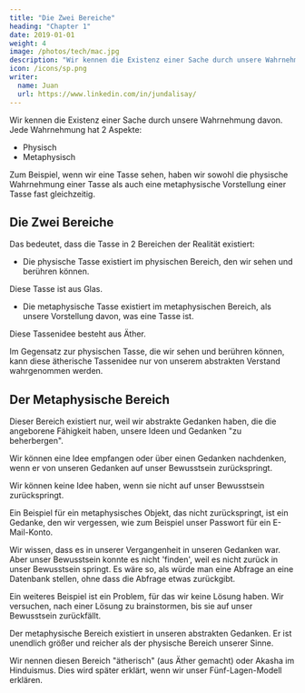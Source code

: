 ```yaml
---
title: "Die Zwei Bereiche"
heading: "Chapter 1"
date: 2019-01-01
weight: 4
image: /photos/tech/mac.jpg
description: "Wir kennen die Existenz einer Sache durch unsere Wahrnehmung davon. Jede Wahrnehmung hat 2 Aspekte"
icon: /icons/sp.png
writer:
  name: Juan
  url: https://www.linkedin.com/in/jundalisay/
---
```



Wir kennen die Existenz einer Sache durch unsere Wahrnehmung davon. Jede Wahrnehmung hat 2 Aspekte:

- Physisch
- Metaphysisch

Zum Beispiel, wenn wir eine Tasse sehen, haben wir sowohl die physische Wahrnehmung einer Tasse als auch eine metaphysische Vorstellung einer Tasse fast gleichzeitig.

## Die Zwei Bereiche

Das bedeutet, dass die Tasse in 2 Bereichen der Realität existiert:

- Die physische Tasse existiert im physischen Bereich, den wir sehen und berühren können.

Diese Tasse ist aus Glas.

- Die metaphysische Tasse existiert im metaphysischen Bereich, als unsere Vorstellung davon, was eine Tasse ist.

Diese Tassenidee besteht aus Äther.

Im Gegensatz zur physischen Tasse, die wir sehen und berühren können, kann diese ätherische Tassenidee nur von unserem abstrakten Verstand wahrgenommen werden.


## Der Metaphysische Bereich

Dieser Bereich existiert nur, weil wir abstrakte Gedanken haben, die die angeborene Fähigkeit haben, unsere Ideen und Gedanken "zu beherbergen".

Wir können eine Idee empfangen oder über einen Gedanken nachdenken, wenn er von unseren Gedanken auf unser Bewusstsein zurückspringt.

Wir können keine Idee haben, wenn sie nicht auf unser Bewusstsein zurückspringt.

Ein Beispiel für ein metaphysisches Objekt, das nicht zurückspringt, ist ein Gedanke, den wir vergessen, wie zum Beispiel unser Passwort für ein E-Mail-Konto.

Wir wissen, dass es in unserer Vergangenheit in unseren Gedanken war. Aber unser Bewusstsein konnte es nicht 'finden', weil es nicht zurück in unser Bewusstsein springt. Es wäre so, als würde man eine Abfrage an eine Datenbank stellen, ohne dass die Abfrage etwas zurückgibt.

Ein weiteres Beispiel ist ein Problem, für das wir keine Lösung haben. Wir versuchen, nach einer Lösung zu brainstormen, bis sie auf unser Bewusstsein zurückfällt.

Der metaphysische Bereich existiert in unseren abstrakten Gedanken. Er ist unendlich größer und reicher als der physische Bereich unserer Sinne.

Wir nennen diesen Bereich "ätherisch" (aus Äther gemacht) oder Akasha im Hinduismus. Dies wird später erklärt, wenn wir unser Fünf-Lagen-Modell erklären.
